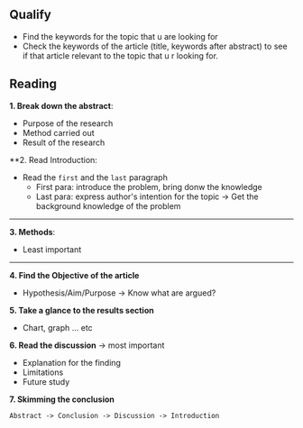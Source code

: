 ## Qualify
* Find the keywords for the topic that u are looking for
* Check the keywords of the article (title, keywords after abstract) to see if that article relevant to the topic that u r looking for.

## Reading
**1. Break down the abstract**:
* Purpose of the research
* Method carried out
* Result of the research

**2. Read Introduction:
* Read the `first` and the `last` paragraph
	* First para: introduce the problem, bring donw the knowledge
	* Last para: express author's intention for the topic
-> Get the background knowledge of the problem

---
**3. Methods**:
* Least important
---

**4. Find the Objective of the article**
- Hypothesis/Aim/Purpose
-> Know what are argued? 

**5. Take a glance to the results section**
- Chart, graph ... etc

**6. Read the discussion**
-> most important
- Explanation for the finding
- Limitations
- Future study

**7. Skimming the conclusion**

```
Abstract -> Conclusion -> Discussion -> Introduction
```
